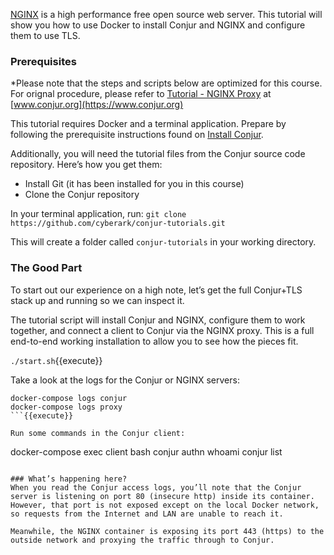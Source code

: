 [NGINX](https://www.nginx.com/) is a high performance free open source web server. This tutorial will show you how to use Docker to install Conjur and NGINX and configure them to use TLS.

### Prerequisites

*Please note that the steps and scripts below are optimized for this course.   For orignal procedure, please refer to [Tutorial - NGINX Proxy](https://www.conjur.org/tutorials/nginx.html) at [www.conjur.org](https://www.conjur.org)


This tutorial requires Docker and a terminal application. Prepare by following the prerequisite instructions found on [Install Conjur](https://www.conjur.org/get-started/install-conjur.html#prerequisites).  

Additionally, you will need the tutorial files from the Conjur source code repository. Here’s how you get them:

 - Install Git (it has been installed for you in this course)
 - Clone the Conjur repository

In your terminal application, run: `git clone https://github.com/cyberark/conjur-tutorials.git`

This will create a folder called `conjur-tutorials` in your working directory.

### The Good Part
To start out our experience on a high note, let’s get the full Conjur+TLS stack up and running so we can inspect it.

The tutorial script will install Conjur and NGINX, configure them to work together, and connect a client to Conjur via the NGINX proxy. This is a full end-to-end working installation to allow you to see how the pieces fit.

`./start.sh`{{execute}}

Take a look at the logs for the Conjur or NGINX servers:

```
docker-compose logs conjur
docker-compose logs proxy
```{{execute}}

Run some commands in the Conjur client:

```
docker-compose exec client bash
conjur authn whoami
conjur list
```{{execute}}

### What’s happening here?
When you read the Conjur access logs, you’ll note that the Conjur server is listening on port 80 (insecure http) inside its container. However, that port is not exposed except on the local Docker network, so requests from the Internet and LAN are unable to reach it.

Meanwhile, the NGINX container is exposing its port 443 (https) to the outside network and proxying the traffic through to Conjur.
